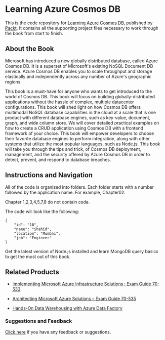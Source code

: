# Learning Azure Cosmos DB
This is the code repository for [Learning Azure Cosmos DB](https://www.packtpub.com/big-data-and-business-intelligence/learning-azure-cosmos-db?utm_source=github&utm_medium=repository&utm_campaign=9781788476171), published by [Packt](https://www.packtpub.com/?utm_source=github). It contains all the supporting project files necessary to work through the book from start to finish.
## About the Book
Microsoft has introduced a new globally distributed database, called Azure Cosmos DB. It is a superset of Microsoft's existing NoSQL Document DB service. Azure Cosmos DB enables you to scale throughput and storage elastically and independently across any number of Azure's geographic regions.

This book is a must-have for anyone who wants to get introduced to the world of Cosmos DB. This book will focus on building globally-distributed applications without the hassle of complex, multiple datacenter configurations. This book will shed light on how Cosmos DB offers multimodal NoSQL database capabilities in the cloud at a scale that is one product with different database engines, such as key-value, document, graph, and wide column store. We will cover detailed practical examples on how to create a CRUD application using Cosmos DB with a frontend framework of your choice. This book will empower developers to choose their favorite database engines to perform integration, along with other systems that utilize the most popular languages, such as Node.js. This book will take you through the tips and trick, of Cosmos DB deployment, management, and the security offered by Azure Cosmos DB in order to detect, prevent, and respond to database breaches.


## Instructions and Navigation
All of the code is organized into folders. Each folder starts with a number followed by the application name. For example, Chapter02.

Chapter 1,2,3,4,5,7,8 do not contain code.

The code will look like the following:
```
{
    "id": "10",
    "name": "Shahid",
    "location": "Mumbai",
    "job": "Engineer"
}
```

Get the latest version of Node.js installed and learn MongoDB query basics to get the most out of this book.

## Related Products
* [Implementing Microsoft Azure Infrastructure Solutions : Exam Guide 70-533](https://www.packtpub.com/virtualization-and-cloud/implementing-microsoft-azure-infrastructure-solutions-exam-guide-70-533?utm_source=github&utm_medium=repository&utm_campaign=9781789137958)

* [Architecting Microsoft Azure Solutions – Exam Guide 70-535](https://www.packtpub.com/virtualization-and-cloud/architecting-microsoft-azure-solutions-exam-guide-70-535?utm_source=github&utm_medium=repository&utm_campaign=9781788991735)

* [Hands-On Data Warehousing with Azure Data Factory](https://www.packtpub.com/big-data-and-business-intelligence/hands-data-warehousing-azure-data-factory?utm_source=github&utm_medium=repository&utm_campaign=9781789137620)

### Suggestions and Feedback
[Click here](https://docs.google.com/forms/d/e/1FAIpQLSe5qwunkGf6PUvzPirPDtuy1Du5Rlzew23UBp2S-P3wB-GcwQ/viewform) if you have any feedback or suggestions.
